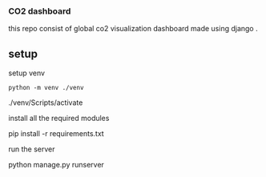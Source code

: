 ### CO2 dashboard
this repo consist of global co2 visualization dashboard made using django .

## setup
 setup venv
 ```
 python -m venv ./venv
```
  ./venv/Scripts/activate

install all the required modules 

  pip install -r requirements.txt

run the server

  python manage.py runserver
 
